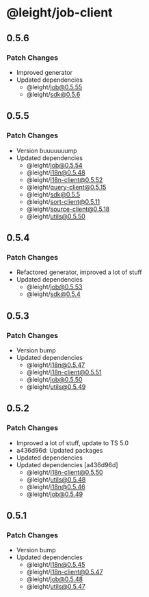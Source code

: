 # @leight/job-client

## 0.5.6

### Patch Changes

- Improved generator
- Updated dependencies
    - @leight/job@0.5.55
    - @leight/sdk@0.5.6

## 0.5.5

### Patch Changes

- Version buuuuuuump
- Updated dependencies
    - @leight/job@0.5.54
    - @leight/i18n@0.5.48
    - @leight/i18n-client@0.5.52
    - @leight/query-client@0.5.15
    - @leight/sdk@0.5.5
    - @leight/sort-client@0.5.11
    - @leight/source-client@0.5.18
    - @leight/utils@0.5.50

## 0.5.4

### Patch Changes

- Refactored generator, improved a lot of stuff
- Updated dependencies
    - @leight/job@0.5.53
    - @leight/sdk@0.5.4

## 0.5.3

### Patch Changes

- Version bump
- Updated dependencies
    - @leight/i18n@0.5.47
    - @leight/i18n-client@0.5.51
    - @leight/job@0.5.50
    - @leight/utils@0.5.49

## 0.5.2

### Patch Changes

- Improved a lot of stuff, update to TS 5.0
- a436d96d: Updated packages
- Updated dependencies
- Updated dependencies [a436d96d]
    - @leight/i18n-client@0.5.50
    - @leight/utils@0.5.48
    - @leight/i18n@0.5.46
    - @leight/job@0.5.49

## 0.5.1

### Patch Changes

- Version bump
- Updated dependencies
    - @leight/i18n@0.5.45
    - @leight/i18n-client@0.5.47
    - @leight/job@0.5.48
    - @leight/utils@0.5.47
